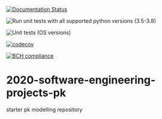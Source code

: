 
[![Documentation Status](https://readthedocs.org/projects/pkmodelling/badge/?version=latest)](https://pkmodelling.readthedocs.io/en/latest/?badge=latest)

![Run unit tests with all supported python versions (3.5-3.8)](https://github.com/SABS-Group-1/pkmodelling/workflows/Run%20unit%20tests%20with%20all%20supported%20python%20versions%20(3.5-3.8)/badge.svg)

![Unit tests (OS versions)](https://github.com/SABS-Group-1/pkmodelling/workflows/Unit%20tests%20(OS%20versions)/badge.svg)

[![codecov](https://codecov.io/gh/SABS-Group-1/pkmodelling/branch/master/graph/badge.svg?token=05UPUHBXCN)](undefined)

[![BCH compliance](https://bettercodehub.com/edge/badge/SABS-Group-1/pkmodelling?branch=master)](https://bettercodehub.com/)


# 2020-software-engineering-projects-pk
starter pk modelling repository

